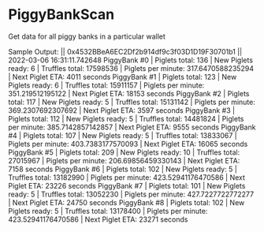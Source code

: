 # PiggyBankScan
Get data for all piggy banks in a particular wallet



Sample Output:
|| 0x4532BBeA6EC2Df2b914df9c3f03D1D19F30701b1 || 2022-03-06 16:31:11.742648
PiggyBank #0 | Piglets total: 136 | New Piglets ready: 6 | Truffles total: 17598536 | Piglets per minute: 317.6470588235294 | Next Piglet ETA: 4011 seconds
PiggyBank #1 | Piglets total: 123 | New Piglets ready: 6 | Truffles total: 15911157 | Piglets per minute: 351.219512195122 | Next Piglet ETA: 18153 seconds
PiggyBank #2 | Piglets total: 117 | New Piglets ready: 5 | Truffles total: 15131142 | Piglets per minute: 369.2307692307692 | Next Piglet ETA: 3597 seconds
PiggyBank #3 | Piglets total: 112 | New Piglets ready: 5 | Truffles total: 14481824 | Piglets per minute: 385.7142857142857 | Next Piglet ETA: 9555 seconds
PiggyBank #4 | Piglets total: 107 | New Piglets ready: 5 | Truffles total: 13833067 | Piglets per minute: 403.7383177570093 | Next Piglet ETA: 16065 seconds
PiggyBank #5 | Piglets total: 209 | New Piglets ready: 10 | Truffles total: 27015967 | Piglets per minute: 206.69856459330143 | Next Piglet ETA: 7158 seconds
PiggyBank #6 | Piglets total: 102 | New Piglets ready: 5 | Truffles total: 13182990 | Piglets per minute: 423.52941176470586 | Next Piglet ETA: 23226 seconds
PiggyBank #7 | Piglets total: 101 | New Piglets ready: 5 | Truffles total: 13052230 | Piglets per minute: 427.7227722772277 | Next Piglet ETA: 24750 seconds
PiggyBank #8 | Piglets total: 102 | New Piglets ready: 5 | Truffles total: 13178400 | Piglets per minute: 423.52941176470586 | Next Piglet ETA: 23271 seconds
